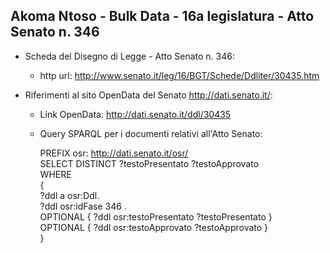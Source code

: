## Akoma Ntoso - Bulk Data - 16a legislatura - Atto Senato n. 346 ##

* Scheda del Disegno di Legge - Atto Senato n. 346:
	* http url: http://www.senato.it/leg/16/BGT/Schede/Ddliter/30435.htm

* Riferimenti al sito OpenData del Senato http://dati.senato.it/:
	* Link OpenData: http://dati.senato.it/ddl/30435
	* Query SPARQL per i documenti relativi all'Atto Senato:

        PREFIX osr: <http://dati.senato.it/osr/>  
		SELECT DISTINCT ?testoPresentato ?testoApprovato  
		WHERE  
		{  
		    ?ddl a osr:Ddl.  
		    ?ddl osr:idFase 346 .  
		    OPTIONAL { ?ddl osr:testoPresentato ?testoPresentato }  
		    OPTIONAL { ?ddl osr:testoApprovato ?testoApprovato }  
		}
		